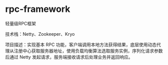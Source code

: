 # rpc-framework
轻量级RPC框架

技术栈：Netty、Zookeeper、Kryo

项目描述：实现基本 RPC 功能，客户端调用本地方法获得结果，底层使用动态代理从注册中心获取服务器地址，使用负载均衡算法选取服务实例，序列化请求参数后通过 Netty 发起请求，服务端接收请求后处理业务并返回响应。
